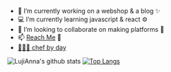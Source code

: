 - 🔭 I’m currently working on a webshop & a blog ✨
- 💻 I’m currently learning javascript & react ⚙️
- 👯 I’m looking to collaborate on making platforms 🧉
- 📫 [Reach Me](https://join.slack.com/t/newworkspace-s8a9521/shared_invite/zt-lofmx301-jc~P6pIchR421eTbc8i2aw) 💬
- [🧑🏾‍🍳 chef by day](https://www.instagram.com/anna_twentytwenty/?hl=en)

![LujiAnna's github stats](https://github-readme-stats.vercel.app/api?username=LujiAnna&show_icons=true&theme=bear)
[![Top Langs](https://github-readme-stats.vercel.app/api/top-langs/?username=LujiAnna&layout=compact)](https://github.com/LujiAnna/github-readme-stats) 

